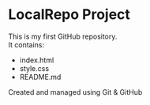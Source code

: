 # LocalRepo Project

This is my first GitHub repository.  
It contains:
- index.html  
- style.css  
- README.md  

Created and managed using Git & GitHub 

